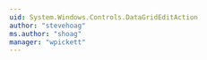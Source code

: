 ```yaml
---
uid: System.Windows.Controls.DataGridEditAction
author: "stevehoag"
ms.author: "shoag"
manager: "wpickett"
---
```

